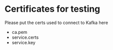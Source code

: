 # Certificates for testing
Please put the certs used to connect to Kafka here
- ca.pem
- service.certs
- service.key
